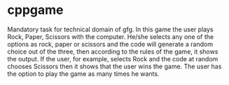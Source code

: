 # cppgame
Mandatory task for technical domain of gfg.
In this game the user plays Rock, Paper, Scissors with the computer. He/she selects any one of the options as rock, paper or scissors and the code will generate a random choice out of the three, then according to the rules of the game, it shows the output. If the user, for example, selects Rock and the code at random chooses Scissors then it shows that the user wins the game. The user has the option to play the game as many times he wants.
